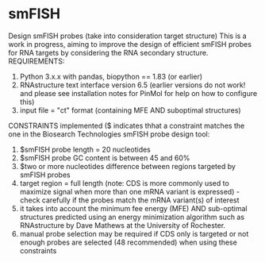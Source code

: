 # smFISH
Design smFISH probes (take into consideration target structure)
This is a work in progress, aiming to improve the design of efficient smFISH probes for RNA targets by considering the RNA secondary structure.
REQUIREMENTS:
1. Python 3.x.x with pandas, biopython == 1.83 (or earlier)
2. RNAstructure text interface version 6.5 (earlier versions do not work! and please see installation notes for PinMol for help on how to configure this)
3. input file = "ct" format (containing MFE AND suboptimal structures)

CONSTRAINTS implemented ($ indicates thhat a constraint matches the one in the Biosearch Technologies smFISH probe design tool:
1. $smFISH probe length = 20 nucleotides
2. $smFISH probe GC content is between 45 and 60%
3. $two or more nucleotides difference between regions targeted by smFISH probes
4. target region = full length (note: CDS is more commonly used to maximize signal when more than one mRNA variant is expressed) - check carefully if the probes match the mRNA variant(s) of interest
5. it takes into account the minimum fee energy (MFE) AND sub-optimal structures predicted using an energy minimization algorithm such as RNAstructure by Dave Mathews at the University of Rochester.
6. manual probe selection may be required if CDS only is targeted or not enough probes are selected (48 recommended) when using these constraints
